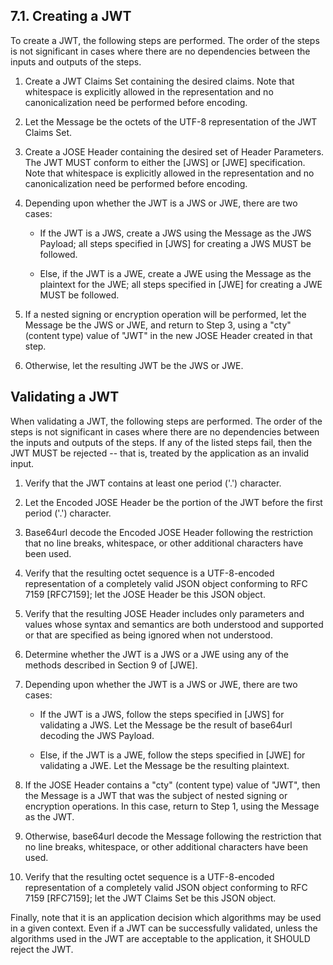 ## 7.1.  Creating a JWT

To create a JWT, the following steps are performed.  The order of the
steps is not significant in cases where there are no dependencies
between the inputs and outputs of the steps.

1.  Create a JWT Claims Set containing the desired claims.  Note that
    whitespace is explicitly allowed in the representation and no
    canonicalization need be performed before encoding.

2.  Let the Message be the octets of the UTF-8 representation of the
    JWT Claims Set.

3.  Create a JOSE Header containing the desired set of Header
    Parameters.  The JWT MUST conform to either the [JWS] or [JWE]
    specification.  Note that whitespace is explicitly allowed in the
    representation and no canonicalization need be performed before
    encoding.

4.  Depending upon whether the JWT is a JWS or JWE, there are two
    cases:

    *  If the JWT is a JWS, create a JWS using the Message as the JWS
       Payload; all steps specified in [JWS] for creating a JWS MUST
       be followed.

    *  Else, if the JWT is a JWE, create a JWE using the Message as
       the plaintext for the JWE; all steps specified in [JWE] for
       creating a JWE MUST be followed.

5.  If a nested signing or encryption operation will be performed,
    let the Message be the JWS or JWE, and return to Step 3, using a
    "cty" (content type) value of "JWT" in the new JOSE Header
    created in that step.

6.  Otherwise, let the resulting JWT be the JWS or JWE.


## Validating a JWT

When validating a JWT, the following steps are performed.  The order
of the steps is not significant in cases where there are no
dependencies between the inputs and outputs of the steps.  If any of
the listed steps fail, then the JWT MUST be rejected -- that is,
treated by the application as an invalid input.

1.   Verify that the JWT contains at least one period ('.')
     character.

2.   Let the Encoded JOSE Header be the portion of the JWT before the
     first period ('.') character.

3.   Base64url decode the Encoded JOSE Header following the
     restriction that no line breaks, whitespace, or other additional
     characters have been used.

4.   Verify that the resulting octet sequence is a UTF-8-encoded
     representation of a completely valid JSON object conforming to
     RFC 7159 [RFC7159]; let the JOSE Header be this JSON object.

5.   Verify that the resulting JOSE Header includes only parameters
     and values whose syntax and semantics are both understood and
     supported or that are specified as being ignored when not
     understood.

6.   Determine whether the JWT is a JWS or a JWE using any of the
     methods described in Section 9 of [JWE].

7.   Depending upon whether the JWT is a JWS or JWE, there are two
     cases:
     - If the JWT is a JWS, follow the steps specified in [JWS] for
       validating a JWS.  Let the Message be the result of base64url
       decoding the JWS Payload.

     -  Else, if the JWT is a JWE, follow the steps specified in
       [JWE] for validating a JWE.  Let the Message be the resulting
       plaintext.

8.   If the JOSE Header contains a "cty" (content type) value of
     "JWT", then the Message is a JWT that was the subject of nested
     signing or encryption operations.  In this case, return to Step
     1, using the Message as the JWT.

9.   Otherwise, base64url decode the Message following the
     restriction that no line breaks, whitespace, or other additional
     characters have been used.

10.  Verify that the resulting octet sequence is a UTF-8-encoded
     representation of a completely valid JSON object conforming to
     RFC 7159 [RFC7159]; let the JWT Claims Set be this JSON object.

Finally, note that it is an application decision which algorithms may
be used in a given context.  Even if a JWT can be successfully
validated, unless the algorithms used in the JWT are acceptable to
the application, it SHOULD reject the JWT.